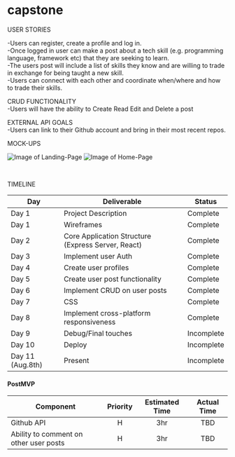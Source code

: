 # capstone


USER STORIES

-Users can register, create a profile and log in.<br>
-Once logged in user can make a post about a tech skill (e.g. programming language, framework etc) that they are seeking to learn. <br>
-The users post will include a list of skills they know and are willing to trade in exchange for being taught a new skill.<br>
-Users can connect with each other and coordinate when/where and how to trade their skills. <br>


CRUD FUNCTIONALITY<br>
-Users will have the ability to Create Read Edit and Delete a post<br>

EXTERNAL API GOALS<br>
-Users can link to their Github account and bring in their most recent repos.<br>

MOCK-UPS<br>



![Image of Landing-Page](https://i.imgur.com/LtEZcpm.png)
![Image of Home-Page](https://i.imgur.com/SsYa5Ba.png)

<br>

TIMELINE


|  Day | Deliverable | Status
|---|---| ---|
|Day 1| Project Description | Complete
|Day 1| Wireframes  | Complete
|Day 2| Core Application Structure (Express Server, React) | Complete
|Day 3| Implement user Auth | Complete
|Day 4| Create user profiles  | Complete
|Day 5| Create user post functionality | Complete
|Day 6| Implement CRUD on user posts | Complete
|Day 7| CSS | Complete
|Day 8| Implement cross-platform responsiveness | Complete
|Day 9| Debug/Final touches | Incomplete
|Day 10| Deploy | Incomplete
|Day 11 (Aug.8th)| Present | Incomplete


#### PostMVP
| Component | Priority | Estimated Time |  Actual Time |
| --- | :---: |  :---: | :---: | 
| Github API | H | 3hr | TBD |
| Ability to comment on other user posts | H | 3hr | TBD |


